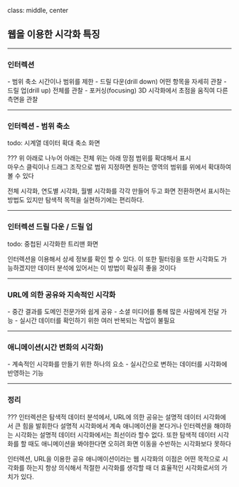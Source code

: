 
class: middle, center

## 웹을 이용한 시각화 특징

---

### 인터렉션

<p>
- 범위 축소
시간이나 범위를 제한
- 드릴 다운(drill down)
어떤 항목을 자세히 관찰
- 드릴 업(drill up)
전체를 관찰
- 포커싱(focusing)
3D 시각화에서 초점을 움직여 다른 측면을 관찰
</p>

---

### 인터렉션 - 범위 축소

todo: 시계열 데이터 확대 축소 화면


???
위 아래로 나누어 아래는 전체 위는 아래 망점 범위를 확대해서 표시<br>
마우스 클릭이나 드래그 조작으로 범위 지정하면 원하는 영역의 범위를 위에서 확대하여 볼 수 있다

전체 시각화, 연도별 시각화, 월별 시각화를 각각 만들어 두고 화면 전환하면서 표시하는 방법도 있지만
탐색적 목적을 실현하기에는 편리하다.

---

### 인터렉션 드릴 다운 / 드릴 업

todo: 중첩된 시각화한 트리맨 화면

인터렉션을 이용해서 상세 정보를 확인 할 수 있다. 이 또한 필터링을 또한 시각화도 가능하겠지만 데이터 분석에 있어서는 
이 방법이 확실히 좋을 것이다

---

### URL에 의한 공유와 지속적인 시각화

<p>
- 중간 결과를 도메인 전문가와 쉽게 공유
- 소셜 미디어를 통해 많은 사람에게 전달 가능
- 실시간 데이터를 확인하기 위한 여러 반복되는 작업이 불필요
</p>

---

### 애니메이션(시간 변화의 시각화)

<p>
- 계속적인 시각화를 만들기 위한 하나의 요소
- 실시간으로 변하는 데이터를 시각화에 반영하는 기능
</p>

---

### 정리

???
인터렉션은 탐색적 데이터 분석에서, URL에 의한 공유는 설명적 데이터 시각화에서 큰 힘을 발휘한다
설명적 시각화에서 계속 애니메이션을 본다거나 인터렉션을 해야하는 시각화는 설명적 데이터 시각화에서는 최선이라 할수 없다.
또한 탐색적 데이터 시각화를 할 때도 애니메이션을 봐야한다면 오히려 화면 이동을 수반하는 시각화보다 못하다

인터렉션, URL을 이용한 공유 애니메이션이라는 웹 시각화의 이점은 어떤 목적으로 시각화를 하는지 항상 의식해서 
적절한 시각화를 생각할 때 더 효율적인 시각화로서의 가치가 있다.



